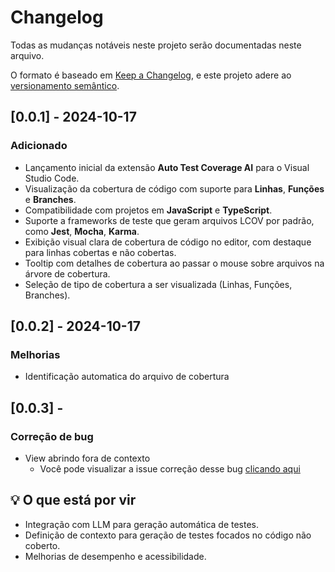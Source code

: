 # Changelog

Todas as mudanças notáveis neste projeto serão documentadas neste arquivo.

O formato é baseado em [Keep a Changelog](https://keepachangelog.com/en/1.1.0/), e este projeto adere ao [versionamento semântico](https://semver.org/lang/pt-BR/).

## [0.0.1] - 2024-10-17

### Adicionado
- Lançamento inicial da extensão **Auto Test Coverage AI** para o Visual Studio Code.
- Visualização da cobertura de código com suporte para **Linhas**, **Funções** e **Branches**.
- Compatibilidade com projetos em **JavaScript** e **TypeScript**.
- Suporte a frameworks de teste que geram arquivos LCOV por padrão, como **Jest**, **Mocha**, **Karma**.
- Exibição visual clara de cobertura de código no editor, com destaque para linhas cobertas e não cobertas.
- Tooltip com detalhes de cobertura ao passar o mouse sobre arquivos na árvore de cobertura.
- Seleção de tipo de cobertura a ser visualizada (Linhas, Funções, Branches).
  
## [0.0.2] - 2024-10-17

### Melhorias
- Identificação automatica do arquivo de cobertura

## [0.0.3] - 

### Correção de bug ##
- View abrindo fora de contexto 
    - Você pode visualizar a issue correção desse bug [clicando aqui](https://github.com/cleiton016/Auto-Test-Coverage-AI/issues/1)

## 💡 O que está por vir
- Integração com LLM para geração automática de testes.
- Definição de contexto para geração de testes focados no código não coberto.
- Melhorias de desempenho e acessibilidade.

